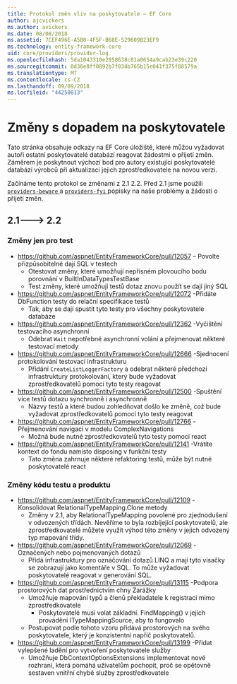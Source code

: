 ```yaml
---
title: Protokol změn vliv na poskytovatele – EF Core
author: ajcvickers
ms.author: avickers
ms.date: 08/08/2018
ms.assetid: 7CEF496E-A5B0-4F5F-B68E-529609B23EF9
ms.technology: entity-framework-core
uid: core/providers/provider-log
ms.openlocfilehash: 5da1043310e2858638c81a0654a9cab23e39c220
ms.sourcegitcommit: 0d36e8ff0892b7f034b765b15e041f375f88579a
ms.translationtype: MT
ms.contentlocale: cs-CZ
ms.lasthandoff: 09/09/2018
ms.locfileid: "44250813"
---
```

# <a name="provider-impacting-changes"></a>Změny s dopadem na poskytovatele

Tato stránka obsahuje odkazy na EF Core úložiště, které můžou vyžadovat autoři ostatní poskytovatelé databází reagovat žádostmi o přijetí změn. Záměrem je poskytnout výchozí bod pro autory existující poskytovatelé databází výrobců při aktualizaci jejich zprostředkovatele na novou verzi.

Začínáme tento protokol se změnami z 2.1 2.2. Před 2.1 jsme použili [ `providers-beware` ](https://github.com/aspnet/EntityFrameworkCore/labels/providers-beware) a [ `providers-fyi` ](https://github.com/aspnet/EntityFrameworkCore/labels/providers-fyi) popisky na naše problémy a žádosti o přijetí změn.

## <a name="21-----22"></a>2.1---> 2.2

### <a name="test-only-changes"></a>Změny jen pro test

* https://github.com/aspnet/EntityFrameworkCore/pull/12057 – Povolte přizpůsobitelné dají SQL v testech
  * Otestovat změny, které umožňují nepřísném plovoucího bodu porovnání v BuiltInDataTypesTestBase
  * Test změny, které umožňují testů dotaz znovu použít se dají jiný SQL
* https://github.com/aspnet/EntityFrameworkCore/pull/12072 -Přidáte DbFunction testy do relační specifikace testů
  * Tak, aby se dají spustit tyto testy pro všechny poskytovatele databáze
* https://github.com/aspnet/EntityFrameworkCore/pull/12362 -Vyčištění testovacího asynchronní
  * Odebrat `Wait` nepotřebné asynchronní volání a přejmenovat některé testovací metody
* https://github.com/aspnet/EntityFrameworkCore/pull/12666 -Sjednocení protokolování testovací infrastrukturu
  * Přidání `CreateListLoggerFactory` a odebrat některé předchozí infrastruktury protokolování, který bude vyžadovat zprostředkovatelů pomocí tyto testy reagovat
* https://github.com/aspnet/EntityFrameworkCore/pull/12500 -Spuštění více testů dotazu synchronně i asynchronně
  * Názvy testů a které budou zohledňovat došlo ke změně, což bude vyžadovat zprostředkovatelů pomocí tyto testy reagovat
* https://github.com/aspnet/EntityFrameworkCore/pull/12766 -Přejmenování navigaci v modelu ComplexNavigations
  * Možná bude nutné zprostředkovatelů tyto testy pomocí react
* https://github.com/aspnet/EntityFrameworkCore/pull/12141 -Vrátíte kontext do fondu namísto disposing v funkční testy
  * Tato změna zahrnuje některé refaktoring testů, může být nutné poskytovatelé react


### <a name="test-and-product-code-changes"></a>Změny kódu testu a produktu

* https://github.com/aspnet/EntityFrameworkCore/pull/12109 -Konsolidovat RelationalTypeMapping.Clone metody
  * Změny v 2.1, aby RelationalTypeMapping povolené pro zjednodušení v odvozených třídách. Nevěříme to byla rozbíjející poskytovatelů, ale zprostředkovatelé můžete využít výhod této změny v jejich odvozený typ mapování třídy.
* https://github.com/aspnet/EntityFrameworkCore/pull/12069 -Označených nebo pojmenovaných dotazů
  * Přidá infrastruktury pro označování dotazů LINQ a mají tyto visačky se zobrazují jako komentáře v SQL. To může vyžadovat poskytovatelé reagovat v generování SQL.
* https://github.com/aspnet/EntityFrameworkCore/pull/13115 -Podpora prostorových dat prostřednictvím chny Zarážky
  * Umožňuje mapování typů a členů překladatele k registraci mimo zprostředkovatele
    * Poskytovatelé musí volat základní. FindMapping() v jejich provádění ITypeMappingSource, aby to fungovalo
  * Postupovat podle tohoto vzoru přidává prostorových na svého poskytovatele, který je konzistentní napříč poskytovatelů.
* https://github.com/aspnet/EntityFrameworkCore/pull/13199 -Přidat vylepšené ladění pro vytvoření poskytovatele služby
  * Umožňuje DbContextOptionsExtensions implementovat nové rozhraní, která pomáhá uživatelům pochopit, proč se opětovně sestaven vnitřní chybě služby zprostředkovatele
